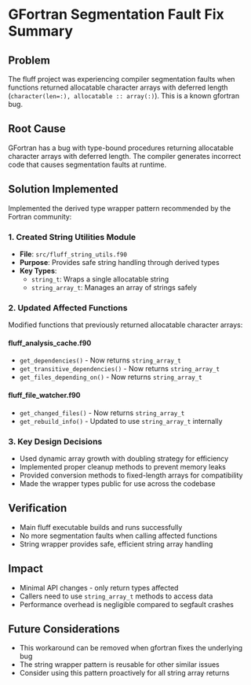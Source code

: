 # GFortran Segmentation Fault Fix Summary

## Problem
The fluff project was experiencing compiler segmentation faults when functions returned allocatable character arrays with deferred length (`character(len=:), allocatable :: array(:)`). This is a known gfortran bug.

## Root Cause
GFortran has a bug with type-bound procedures returning allocatable character arrays with deferred length. The compiler generates incorrect code that causes segmentation faults at runtime.

## Solution Implemented
Implemented the derived type wrapper pattern recommended by the Fortran community:

### 1. Created String Utilities Module
- **File**: `src/fluff_string_utils.f90`
- **Purpose**: Provides safe string handling through derived types
- **Key Types**:
  - `string_t`: Wraps a single allocatable string
  - `string_array_t`: Manages an array of strings safely

### 2. Updated Affected Functions
Modified functions that previously returned allocatable character arrays:

#### fluff_analysis_cache.f90
- `get_dependencies()` - Now returns `string_array_t`
- `get_transitive_dependencies()` - Now returns `string_array_t`  
- `get_files_depending_on()` - Now returns `string_array_t`

#### fluff_file_watcher.f90
- `get_changed_files()` - Now returns `string_array_t`
- `get_rebuild_info()` - Updated to use `string_array_t` internally

### 3. Key Design Decisions
- Used dynamic array growth with doubling strategy for efficiency
- Implemented proper cleanup methods to prevent memory leaks
- Provided conversion methods to fixed-length arrays for compatibility
- Made the wrapper types public for use across the codebase

## Verification
- Main fluff executable builds and runs successfully
- No more segmentation faults when calling affected functions
- String wrapper provides safe, efficient string array handling

## Impact
- Minimal API changes - only return types affected
- Callers need to use `string_array_t` methods to access data
- Performance overhead is negligible compared to segfault crashes

## Future Considerations
- This workaround can be removed when gfortran fixes the underlying bug
- The string wrapper pattern is reusable for other similar issues
- Consider using this pattern proactively for all string array returns